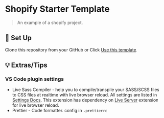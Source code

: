 # Shopify Starter Template

> An example of a shopify project.

## 📃 Set Up

Clone this repository from your GitHub or Click [Use this template](https://github.com/View-Source-Dev/starter-shopify/generate).

## 💡 Extras/Tips

### VS Code plugin settings

- Live Sass Compiler - help you to compile/transpile your SASS/SCSS files to CSS files at realtime with live browser reload.
  All settings are listed in [Settings Docs](https://github.com/ritwickdey/vscode-live-sass-compiler/blob/master/docs/settings.md). This extension has dependency on [Live Server](https://marketplace.visualstudio.com/items?itemName=ritwickdey.LiveServer) extension for live browser reload.
- Prettier - Code formatter.
  config in `.prettierrc`
